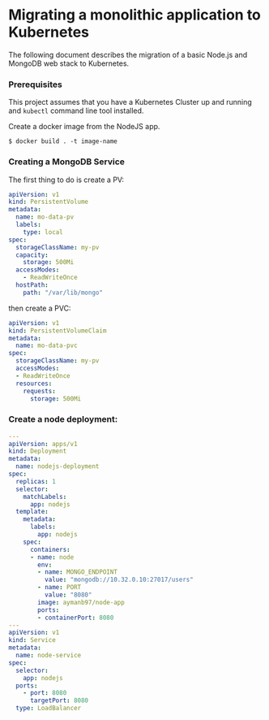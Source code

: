 # Migrating a monolithic application to Kubernetes
The following document describes the migration of a basic Node.js and MongoDB web stack to Kubernetes.

### Prerequisites
This project assumes that you have a Kubernetes Cluster up and running and `kubectl` command line tool installed.

Create a docker image from the NodeJS app.

```shell
$ docker build . -t image-name
```

### Creating a MongoDB Service

The first thing to do is create a PV: 

```yaml
apiVersion: v1
kind: PersistentVolume
metadata:
  name: mo-data-pv
  labels:
    type: local
spec:
  storageClassName: my-pv
  capacity:
    storage: 500Mi
  accessModes:
    - ReadWriteOnce
  hostPath:
    path: "/var/lib/mongo"
```
then create a PVC: 

```yaml
apiVersion: v1
kind: PersistentVolumeClaim
metadata:
  name: mo-data-pvc
spec:
  storageClassName: my-pv
  accessModes:
  - ReadWriteOnce
  resources:
    requests:
      storage: 500Mi
```

### Create a node deployment:

```yaml
---
apiVersion: apps/v1
kind: Deployment
metadata:
  name: nodejs-deployment
spec:
  replicas: 1
  selector:
    matchLabels:
      app: nodejs       
  template:
    metadata:
      labels:
        app: nodejs
    spec:
      containers:
      - name: node
        env:
        - name: MONGO_ENDPOINT
          value: "mongodb://10.32.0.10:27017/users"
        - name: PORT
          value: "8080"
        image: aymanb97/node-app
        ports:
        - containerPort: 8080
---        
apiVersion: v1
kind: Service
metadata:
  name: node-service
spec:
  selector:
    app: nodejs
  ports:
    - port: 8080
      targetPort: 8080
  type: LoadBalancer
```
